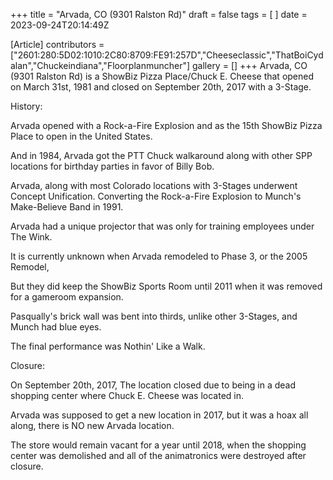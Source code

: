 +++
title = "Arvada, CO (9301 Ralston Rd)"
draft = false
tags = [ ]
date = 2023-09-24T20:14:49Z

[Article]
contributors = ["2601:280:5D02:1010:2C80:8709:FE91:257D","Cheeseclassic","ThatBoiCydalan","Chuckeindiana","Floorplanmuncher"]
gallery = []
+++
Arvada, CO (9301 Ralston Rd) is a ShowBiz Pizza Place/Chuck E. Cheese that opened on March 31st, 1981 and closed on September 20th, 2017 with a 3-Stage.

History: 

Arvada opened with a Rock-a-Fire Explosion and as the 15th ShowBiz Pizza Place to open in the United States.

And in 1984, Arvada got the PTT Chuck walkaround along with other SPP locations for birthday parties in favor of Billy Bob.

Arvada, along with most Colorado locations with 3-Stages underwent Concept Unification. Converting the Rock-a-Fire Explosion to Munch's Make-Believe Band in 1991.

Arvada had a unique projector that was only for training employees under The Wink.

It is currently unknown when Arvada remodeled to Phase 3, or the 2005 Remodel, 

But they did keep the ShowBiz Sports Room until 2011 when it was removed for a gameroom expansion.

Pasqually's brick wall was bent into thirds, unlike other 3-Stages, and Munch had blue eyes.

The final performance was Nothin' Like a Walk.


Closure: 

On September 20th, 2017, The location closed due to being in a dead shopping center where Chuck E. Cheese was located in.

Arvada was supposed to get a new location in 2017, but it was a hoax all along, there is NO new Arvada location.

The store would remain vacant for a year until 2018, when the shopping center was demolished and all of the animatronics were destroyed after closure.